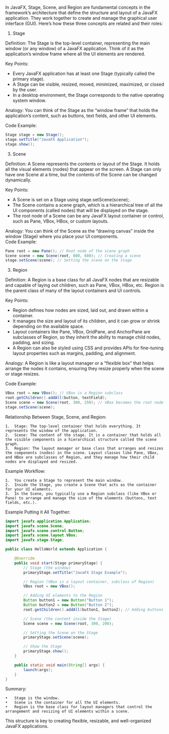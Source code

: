 In JavaFX, Stage, Scene, and Region are fundamental concepts in the framework’s architecture that define the structure and layout of a JavaFX application. They work together to create and manage the graphical user interface (GUI). Here’s how these three concepts are related and their roles:

1. Stage

Definition: The Stage is the top-level container, representing the main window (or any window) of a JavaFX application. Think of it as the application’s window frame where all the UI elements are rendered.

Key Points:
- Every JavaFX application has at least one Stage (typically called the primary stage).
- A Stage can be visible, resized, moved, minimized, maximized, or closed by the user.
- In a desktop environment, the Stage corresponds to the native operating system window.

Analogy: You can think of the Stage as the “window frame” that holds the application’s content, such as buttons, text fields, and other UI elements.

Code Example:

```java
Stage stage = new Stage();
stage.setTitle("JavaFX Application");
stage.show();
```


3. Scene

Definition: A Scene represents the contents or layout of the Stage. It holds all the visual elements (nodes) that appear on the screen. A Stage can only have one Scene at a time, but the contents of the Scene can be changed dynamically.

Key Points:
- A Scene is set on a Stage using stage.setScene(scene);.
- The Scene contains a scene graph, which is a hierarchical tree of all the UI components (called nodes) that will be displayed on the stage.
- The root node of a Scene can be any JavaFX layout container or control, such as Pane, VBox, HBox, or custom layouts.

Analogy: You can think of the Scene as the “drawing canvas” inside the window (Stage) where you place your UI components.  
Code Example:

```java
Pane root = new Pane(); // Root node of the scene graph
Scene scene = new Scene(root, 800, 600); // Creating a scene
stage.setScene(scene); // Setting the scene on the stage
```


3. Region

Definition: A Region is a base class for all JavaFX nodes that are resizable and capable of laying out children, such as Pane, VBox, HBox, etc. Region is the parent class of many of the layout containers and UI controls.

Key Points:
- Region defines how nodes are sized, laid out, and drawn within a container.
- It manages the size and layout of its children, and it can grow or shrink depending on the available space.
- Layout containers like Pane, VBox, GridPane, and AnchorPane are subclasses of Region, so they inherit the ability to manage child nodes, padding, and sizing.
- A Region can also be styled using CSS and provides APIs for fine-tuning layout properties such as margins, padding, and alignment.

Analogy: A Region is like a layout manager or a “flexible box” that helps arrange the nodes it contains, ensuring they resize properly when the scene or stage resizes.

Code Example:

```java
VBox root = new VBox(); // VBox is a Region subclass
root.getChildren().addAll(button, textField);
Scene scene = new Scene(root, 300, 250); // VBox becomes the root node in the scene
stage.setScene(scene);
```


Relationship Between Stage, Scene, and Region:

	1.	Stage: The top-level container that holds everything. It represents the window of the application.
	2.	Scene: The content of the stage. It is a container that holds all the visible components in a hierarchical structure called the scene graph.
	3.	Region: The layout manager or base class that arranges and resizes the components (nodes) in the scene. Layout classes like Pane, VBox, and HBox are subclasses of Region, and they manage how their child nodes are displayed and resized.

Example Workflow:

	1.	You create a Stage to represent the main window.
	2.	Inside the Stage, you create a Scene that acts as the container for your UI elements.
	3.	In the Scene, you typically use a Region subclass (like VBox or Pane) to arrange and manage the size of the elements (buttons, text fields, etc.).

Example Putting it All Together:

```java
import javafx.application.Application;
import javafx.scene.Scene;
import javafx.scene.control.Button;
import javafx.scene.layout.VBox;
import javafx.stage.Stage;

public class HelloWorld extends Application {

    @Override
    public void start(Stage primaryStage) {
        // Stage (the window)
        primaryStage.setTitle("JavaFX Stage Example");

        // Region (VBox is a layout container, subclass of Region)
        VBox root = new VBox();

        // Adding UI elements to the Region
        Button button1 = new Button("Button 1");
        Button button2 = new Button("Button 2");
        root.getChildren().addAll(button1, button2); // Adding buttons to VBox

        // Scene (the content inside the Stage)
        Scene scene = new Scene(root, 300, 200);

        // Setting the Scene on the Stage
        primaryStage.setScene(scene);

        // Show the Stage
        primaryStage.show();
    }

    public static void main(String[] args) {
        launch(args);
    }
}
```

Summary:

	•	Stage is the window.
	•	Scene is the container for all the UI elements.
	•	Region is the base class for layout managers that control the arrangement and resizing of UI elements within a scene.

This structure is key to creating flexible, resizable, and well-organized JavaFX applications.
